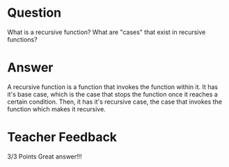 # Question

What is a recursive function? What are "cases" that exist in recursive functions?

# Answer
A recursive function is a function that invokes the function within it. It has it's base case, which is the case that stops the function once it reaches a certain condition. Then, it has it's recursive case, the case that invokes the function which makes it recursive.

# Teacher Feedback

3/3 Points
Great answer!!!